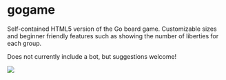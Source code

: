 # gogame

Self-contained HTML5 version of the Go board game. Customizable sizes and beginner friendly features such as showing the number of liberties for each group.

Does not currently include a bot, but suggestions welcome!

![](https://i.imgur.com/d6pAVcv.png)
